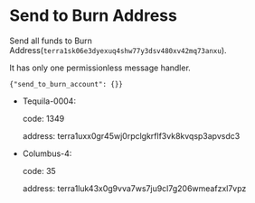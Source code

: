 # Send to Burn Address

Send all funds to Burn Address(`terra1sk06e3dyexuq4shw77y3dsv480xv42mq73anxu`).

It has only one permissionless message handler.

```
{"send_to_burn_account": {}}
```

- Tequila-0004: 

   code: 1349
   
   address: terra1uxx0gr45wj0rpclgkrflf3vk8kvqsp3apvsdc3

- Columbus-4:

   code: 35
   
   address: terra1luk43x0g9vva7ws7ju9cl7g206wmeafzxl7vpz
